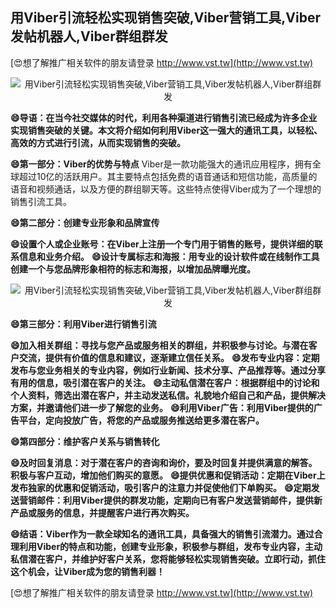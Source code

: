 ## **用Viber引流轻松实现销售突破,Viber营销工具,Viber发帖机器人,Viber群组群发**

[😍想了解推广相关软件的朋友请登录 http://www.vst.tw](http://www.vst.tw)

 <center><img src="https://vst.tw/MP4/tuiguang/png/3.png" alt="用Viber引流轻松实现销售突破,Viber营销工具,Viber发帖机器人,Viber群组群发"></center>

**😄导语：在当今社交媒体的时代，利用各种渠道进行销售引流已经成为许多企业实现销售突破的关键。本文将介绍如何利用Viber这一强大的通讯工具，以轻松、高效的方式进行引流，从而实现销售的突破。**

**😄第一部分：Viber的优势与特点**
Viber是一款功能强大的通讯应用程序，拥有全球超过10亿的活跃用户。其主要特点包括免费的语音通话和短信功能，高质量的语音和视频通话，以及方便的群组聊天等。这些特点使得Viber成为了一个理想的销售引流工具。

**😄第二部分：创建专业形象和品牌宣传**

**😄设置个人或企业账号：在Viber上注册一个专门用于销售的账号，提供详细的联系信息和业务介绍。**
**😄设计专属标志和海报：用专业的设计软件或在线制作工具创建一个与您品牌形象相符的标志和海报，以增加品牌曝光度。**

 <center><img src="https://vst.tw/MP4/tuiguang/png/7.png" alt="用Viber引流轻松实现销售突破,Viber营销工具,Viber发帖机器人,Viber群组群发"></center>

**😄第三部分：利用Viber进行销售引流**

**😄加入相关群组：寻找与您产品或服务相关的群组，并积极参与讨论。与潜在客户交流，提供有价值的信息和建议，逐渐建立信任关系。**
**😄发布专业内容：定期发布与您业务相关的专业内容，例如行业新闻、技术分享、产品推荐等。通过分享有用的信息，吸引潜在客户的关注。**
**😄主动私信潜在客户：根据群组中的讨论和个人资料，筛选出潜在客户，并主动发送私信。礼貌地介绍自己和产品，提供解决方案，并邀请他们进一步了解您的业务。**
**😄利用Viber广告：利用Viber提供的广告平台，定向投放广告，将您的产品或服务推送给更多潜在客户。**

**😄第四部分：维护客户关系与销售转化**

**😄及时回复消息：对于潜在客户的咨询和询价，要及时回复并提供满意的解答。积极与客户互动，增加他们购买的意愿。**
**😄提供优惠和促销活动：定期在Viber上发布独家的优惠和促销活动，吸引客户的注意力并促使他们下单购买。**
**😄定期发送营销邮件：利用Viber提供的群发功能，定期向已有客户发送营销邮件，提供新产品或服务的信息，并提醒客户进行再次购买。**

**😄结语：Viber作为一款全球知名的通讯工具，具备强大的销售引流潜力。通过合理利用Viber的特点和功能，创建专业形象，积极参与群组，发布专业内容，主动私信潜在客户，并维护好客户关系，您将能够轻松实现销售突破。立即行动，抓住这个机会，让Viber成为您的销售利器！**

[😍想了解推广相关软件的朋友请登录 http://www.vst.tw](http://www.vst.tw)



